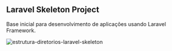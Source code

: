 ## Laravel Skeleton Project

Base inicial para desenvolvimento de aplicações usando Laravel Framework.

![estrutura-diretorios-laravel-skeleton](https://cloud.githubusercontent.com/assets/4051452/25787014/e91b0868-3373-11e7-94c8-3ada0ff6e9f2.png)
